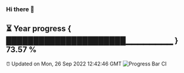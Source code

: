 ### Hi there 👋
⏳ Year progress { ██████████████████████▁▁▁▁▁▁▁▁ } 73.57 %
---
⏰ Updated on Mon, 26 Sep 2022 12:42:46 GMT
![Progress Bar CI](https://github.com/liununu/liununu/workflows/Progress%20Bar%20CI/badge.svg)
